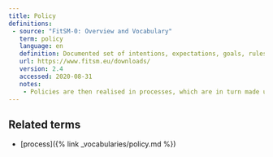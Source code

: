 ```yaml
---
title: Policy
definitions:
 - source: "FitSM-0: Overview and Vocabulary"
   term: policy
   language: en
   definition: Documented set of intentions, expectations, goals, rules and requirements, often formally expressed by top management representatives in an organisation or federation
   url: https://www.fitsm.eu/downloads/
   version: 2.4 
   accessed: 2020-08-31
   notes:
    - Policies are then realised in processes, which are in turn made up of activities that people carry out according to defined procedures.
---
```


## Related terms

* [process]({% link _vocabularies/policy.md %})